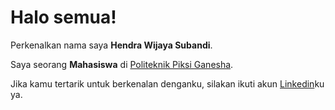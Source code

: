# Halo semua! 

Perkenalkan nama saya **Hendra Wijaya Subandi**.

Saya seorang **Mahasiswa** di [Politeknik Piksi Ganesha](https://www.piksi.ac.id/).

Jika kamu tertarik untuk berkenalan denganku, silakan ikuti akun [Linkedin](https://www.linkedin.com/in/hendra-wijaya-subandi-835501221/)ku ya.
